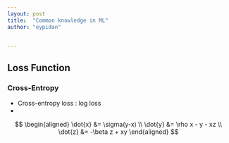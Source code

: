```yaml
---
layout: post
title:  "Common knowledge in ML"
author: "eypidan"


---
```


## Loss Function

### Cross-Entropy

- Cross-entropy loss : log loss
- 

$$
\begin{aligned} \dot{x} &= \sigma(y-x) \\ 
\dot{y} &= \rho x - y - xz \\ 
\dot{z} &= -\beta z + xy \end{aligned}
$$

